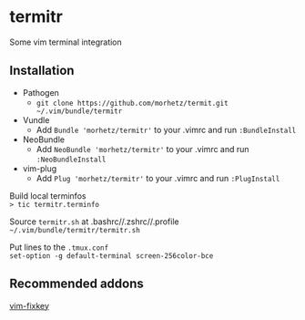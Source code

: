 # termitr
Some vim terminal integration

## Installation

- Pathogen
  + `git clone https://github.com/morhetz/termit.git ~/.vim/bundle/termitr`  
- Vundle
  + Add `Bundle 'morhetz/termitr'` to your .vimrc and run `:BundleInstall`
- NeoBundle
  + Add `NeoBundle 'morhetz/termitr'` to your .vimrc and run `:NeoBundleInstall`
- vim-plug
  + Add `Plug 'morhetz/termitr'` to your .vimrc and run `:PlugInstall`

Build local terminfos  
`> tic termitr.terminfo`

Source `termitr.sh` at .bashrc//.zshrc//.profile  
`~/.vim/bundle/termitr/termitr.sh`

Put lines to the `.tmux.conf`  
`set-option -g default-terminal screen-256color-bce`

## Recommended addons

[vim-fixkey](https://github.com/drmikehenry/vim-fixkey)
